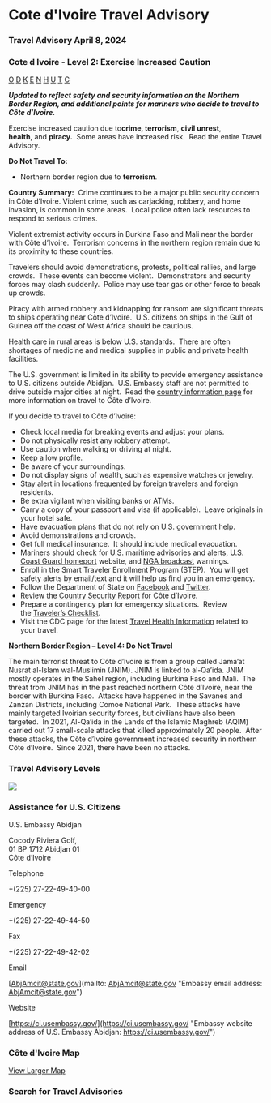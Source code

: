 # Cote d'Ivoire Travel Advisory

### Travel Advisory April 8, 2024

### Cote d Ivoire - Level 2: Exercise Increased Caution

[O](javascript:void(0); "Tool Tip: Other")
[D](javascript:void(0); "Tool Tip: Wrongful Detention")
[K](javascript:void(0); "Tool Tip: Kidnap and Hostage")
[E](javascript:void(0); "Tool Tip: Event")
[N](javascript:void(0); "Tool Tip: Disaster")
[H](javascript:void(0); "Tool Tip: Health")
[U](javascript:void(0); "Tool Tip: Civil Unrest")
[T](javascript:void(0); "Tool Tip: Terrorism")
[C](javascript:void(0); "Tool Tip: Crimes")

***Updated to reflect safety and security information on the Northern Border Region, and additional points for mariners who decide to travel to Côte d’Ivoire.***

Exercise increased caution due to**crime, terrorism**, **civil unrest**, **health**, and **piracy.**  Some areas have increased risk.  Read the entire Travel Advisory.

**Do Not Travel To:**

* Northern border region due to **terrorism**.

**Country Summary:**  Crime continues to be a major public security concern in Côte d’Ivoire. Violent crime, such as carjacking, robbery, and home invasion, is common in some areas.  Local police often lack resources to respond to serious crimes.

Violent extremist activity occurs in Burkina Faso and Mali near the border with Côte d’Ivoire.  Terrorism concerns in the northern region remain due to its proximity to these countries.

Travelers should avoid demonstrations, protests, political rallies, and large crowds.  These events can become violent.  Demonstrators and security forces may clash suddenly.  Police may use tear gas or other force to break up crowds.

Piracy with armed robbery and kidnapping for ransom are significant threats to ships operating near Côte d’Ivoire.  U.S. citizens on ships in the Gulf of Guinea off the coast of West Africa should be cautious.

Health care in rural areas is below U.S. standards.  There are often shortages of medicine and medical supplies in public and private health facilities.

The U.S. government is limited in its ability to provide emergency assistance to U.S. citizens outside Abidjan.  U.S. Embassy staff are not permitted to drive outside major cities at night.  Read the [country information page](https://travel.state.gov/content/travel/en/international-travel/International-Travel-Country-Information-Pages/CotedvIoire.html) for more information on travel to Côte d’Ivoire.

If you decide to travel to Côte d’Ivoire:

* Check local media for breaking events and adjust your plans.
* Do not physically resist any robbery attempt.
* Use caution when walking or driving at night.
* Keep a low profile.
* Be aware of your surroundings.
* Do not display signs of wealth, such as expensive watches or jewelry.
* Stay alert in locations frequented by foreign travelers and foreign residents.
* Be extra vigilant when visiting banks or ATMs.
* Carry a copy of your passport and visa (if applicable).  Leave originals in your hotel safe.
* Have evacuation plans that do not rely on U.S. government help.
* Avoid demonstrations and crowds.
* Get full medical insurance.  It should include medical evacuation.
* Mariners should check for U.S. maritime advisories and alerts, [U.S. Coast Guard homeport](https://homeport.uscg.mil/) website, and [NGA broadcast](https://msi.nga.mil/NavWarnings) warnings.
* Enroll in the Smart Traveler Enrollment Program (STEP).  You will get safety alerts by email/text and it will help us find you in an emergency.
* Follow the Department of State on [Facebook](https://www.facebook.com/travelgov) and [Twitter](https://twitter.com/travelgov).
* Review the [Country Security Report](https://www.osac.gov/Content/Browse/Report?subContentTypes=Country%20Security%20Report) for Côte d’Ivoire.
* Prepare a contingency plan for emergency situations.  Review the [Traveler’s Checklist](https://travel.state.gov/content/travel/en/international-travel/before-you-go/travelers-checklist.html).
* Visit the CDC page for the latest [Travel Health Information](https://wwwnc.cdc.gov/travel/destinations/list) related to your travel.

**Northern Border Region – Level 4: Do Not Travel**

The main terrorist threat to Côte d’Ivoire is from a group called Jama’at Nusrat al-Islam wal-Muslimin (JNIM). JNIM is linked to al-Qa’ida. JNIM mostly operates in the Sahel region, including Burkina Faso and Mali.  The threat from JNIM has in the past reached northern Côte d’Ivoire, near the border with Burkina Faso.  Attacks have happened in the Savanes and Zanzan Districts, including Comoé National Park.  These attacks have mainly targeted Ivoirian security forces, but civilians have also been targeted.  In 2021, Al-Qa’ida in the Lands of the Islamic Maghreb (AQIM) carried out 17 small-scale attacks that killed approximately 20 people.  After these attacks, the Côte d’Ivoire government increased security in northern Côte d’Ivoire.  Since 2021, there have been no attacks.

### Travel Advisory Levels

[![](/content/dam/NEWTravelAssets/images/travel-levelv1.svg)](/content/travel/en/international-travel/before-you-go/about-our-new-products.html "Travel Advisory Levels")

### Assistance for U.S. Citizens

U.S. Embassy Abidjan

Cocody Riviera Golf,  
01 BP 1712 Abidjan 01  
Côte d’Ivoire

Telephone

+(225) 27-22-49-40-00

Emergency

+(225) 27-22-49-44-50

Fax

+(225) 27-22-49-42-02

Email

[AbjAmcit@state.gov](mailto: AbjAmcit@state.gov "Embassy email address: AbjAmcit@state.gov")

Website

[https://ci.usembassy.gov/](https://ci.usembassy.gov/ "Embassy website address of U.S. Embassy Abidjan: https://ci.usembassy.gov/")

### Côte d'Ivoire Map

[View Larger Map](https://travelmaps.state.gov/TSGMap/?extent=-13.639618401,3.456548429,2.318198511,11.746563744 "Map of Côte d")



### Search for Travel Advisories